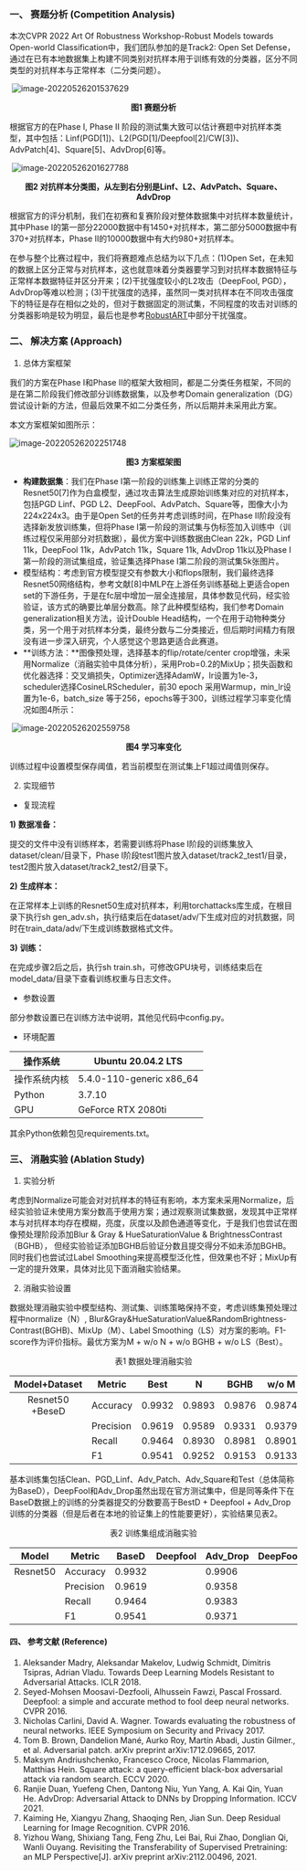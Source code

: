### **一、**    **赛题分析** (Competition Analysis)

本次CVPR 2022 Art Of Robustness Workshop-Robust Models towards Open-world Classification中，我们团队参加的是Track2: Open Set Defense，通过在已有本地数据集上构建不同类别对抗样本用于训练有效的分类器，区分不同类型的对抗样本与正常样本（二分类问题）。

​                               ![image-20220526201537629](./img/image-20220526201537629.png)

<center><b>图1 赛题分析</b></center>

根据官方的在Phase I, Phase II 阶段的测试集大致可以估计赛题中对抗样本类型，其中包括：Linf(PGD[1])、L2(PGD[1]/Deepfool[2]/CW[3])、AdvPatch[4]、Square[5]、AdvDrop[6]等。

​         ![image-20220526201627788](./img\image-20220526201627788.png)

<center><b>图2 对抗样本分类图，从左到右分别是Linf、L2、AdvPatch、Square、AdvDrop</b></center>

根据官方的评分机制，我们在初赛和复赛阶段对整体数据集中对抗样本数量统计，其中Phase I的第一部分22000数据中有1450+对抗样本，第二部分5000数据中有370+对抗样本，Phase II的10000数据中有大约980+对抗样本。

在参与整个比赛过程中，我们将赛题难点总结为以下几点：(1)Open Set，在未知的数据上区分正常与对抗样本，这也就意味着分类器要学习到对抗样本数据特征与正常样本数据特征并区分开来；(2)干扰强度较小的L2攻击（DeepFool, PGD），AdvDrop等难以检测；(3)干扰强度的选择，虽然同一类对抗样本在不同攻击强度下的特征是存在相似之处的，但对于数据固定的测试集，不同程度的攻击对训练的分类器影响是较为明显，最后也是参考[RobustART](http://robust.art/)中部分干扰强度。

### **二、**     **解决方案** (Approach)

1. 总体方案框架

我们的方案在Phase I和Phase II的框架大致相同，都是二分类任务框架，不同的是在第二阶段我们修改部分训练数据集，以及参考Domain generalization（DG）尝试设计新的方法，但最后效果不如二分类任务，所以后期并未采用此方案。

本文方案框架如图所示：

![image-20220526202251748](img\image-20220526202251748.png)

 

<center><b>图3 方案框架图</b></center>

- **构建数据集**：我们在Phase I第一阶段的训练集上训练正常的分类的Resnet50[7]作为白盒模型，通过攻击算法生成原始训练集对应的对抗样本，包括PGD Linf、PGD L2、DeepFool、AdvPatch、Square等，图像大小为224x224x3。由于是Open Set的任务并考虑训练时间，在Phase II阶段没有选择新发放训练集，但将Phase I第一阶段的测试集与伪标签加入训练中（训练过程仅采用部分对抗数据），最优方案中训练数据由Clean 22k，PGD Linf 11k，DeepFool 11k，AdvPatch 11k，Square 11k, AdvDrop 11k以及Phase I第一阶段的测试集组成，验证集选择Phase I第二阶段的测试集5k张图片。
- 模型结构：考虑到官方模型提交有参数大小和flops限制，我们最终选择Resnet50网络结构，参考文献[8]中MLP在上游任务训练基础上更适合open set的下游任务，于是在fc层中增加一层全连接层，具体参数见代码，经实验验证，该方式的确要比单层分数高。除了此种模型结构，我们参考Domain generalization相关方法，设计Double Head结构，一个在用于动物种类分类，另一个用于对抗样本分类，最终分数与二分类接近，但后期时间精力有限没有进一步深入研究，个人感觉这个思路更适合此赛道。
- **训练方法：**图像预处理，选择基本的flip/rotate/center crop增强，未采用Normalize（消融实验中具体分析），采用Prob=0.2的MixUp；损失函数和优化器选择：交叉熵损失，Optimizer选择AdamW，lr设置为1e-3，scheduler选择CosineLRScheduler，前30 epoch 采用Warmup，min_lr设置为1e-6，batch_size 等于256，epochs等于300，训练过程学习率变化情况如图4所示：

​                                                          ![image-20220526202559758](img\image-20220526202559758.png)

<center><b>图4 学习率变化</b></center>

训练过程中设置模型保存阈值，若当前模型在测试集上F1超过阈值则保存。

2. 实现细节

- 复现流程

**1)**  **数据准备：**

提交的文件中没有训练样本，若需要训练将Phase I阶段的训练集放入dataset/clean/目录下，Phase I阶段test1图片放入dataset/track2_test1/目录，test2图片放入dataset/track2_test2/目录下。

**2)**  **生成样本：**

在正常样本上训练的Resnet50生成对抗样本，利用torchattacks库生成，在根目录下执行sh gen_adv.sh，执行结束后在dataset/adv/下生成对应的对抗数据，同时在train_data/adv/下生成训练数据格式文件。

**3)**  **训练：**

在完成步骤2后之后，执行sh train.sh，可修改GPU块号，训练结束后在model_data/目录下查看训练权重与日志文件。

- 参数设置

部分参数设置已在训练方法中说明，其他见代码中config.py。

- 环境配置

| 操作系统     | Ubuntu 20.04.2 LTS       |
| ------------ | ------------------------ |
| 操作系统内核 | 5.4.0-110-generic x86_64 |
| Python       | 3.7.10                   |
| GPU          | GeForce RTX 2080ti       |

其余Python依赖包见requirements.txt。

### **三、**    **消融实验** (Ablation Study)

1. 实验分析

考虑到Normalize可能会对对抗样本的特征有影响，本方案未采用Normalize，后经实验验证未使用方案分数高于使用方案；通过观察测试集数据，发现其中正常样本与对抗样本均存在模糊，亮度，灰度以及颜色通道等变化，于是我们也尝试在图像预处理阶段添加Blur & Gray & HueSaturationValue & BrightnessContrast（BGHB）， 但经实验验证添加BGHB后验证分数且提交得分不如未添加BGHB。同时我们也尝试过Label Smoothing来提高模型泛化性，但效果也不好；MixUp有一定的提升效果，具体对比见下面消融实验结果。

2. 消融实验设置

数据处理消融实验中模型结构、测试集、训练策略保持不变，考虑训练集预处理过程中normalize（N）, Blur&Gray&HueSaturationValue&RandomBrightness-Contrast(BGHB)、MixUp（M）、Label Smoothing（LS）对方案的影响。F1-score作为评价指标。最优方案为M + w/o N + w/o BGHB + w/o LS（Best）。

<center>表1 数据处理消融实验</center>

|  Model+Dataset  | Metric    | Best   | N      | BGHB   | w/o M  |   LS   |
| :-------------: | --------- | ------ | ------ | ------ | ------ | :----: |
| Resnet50 +BeseD | Accuracy  | 0.9932 | 0.9893 | 0.9876 | 0.9874 | 0.9858 |
|                 | Precision | 0.9619 | 0.9589 | 0.9331 | 0.9379 | 0.9364 |
|                 | Recall    | 0.9464 | 0.8930 | 0.8981 | 0.8901 | 0.8686 |
|                 | F1        | 0.9541 | 0.9252 | 0.9153 | 0.9133 | 0.9013 |

基本训练集包括Clean、PGD_Linf、Adv_Patch、Adv_Square和Test（总体简称为BaseD），DeepFool和Adv_Drop虽然出现在官方测试集中，但是同等条件下在BaseD数据上的训练的分类器提交的分数要高于BestD + Deepfool + Adv_Drop训练的分类器（但是后者在本地的验证集上的性能要更好），实验结果见表2。

<center>表2 训练集组成消融实验</center>

| Model    | Metric    | BaseD  | Deepfool | Adv_Drop | DeepFool+Adv_Drop |
| -------- | --------- | ------ | -------- | -------- | ----------------- |
| Resnet50 | Accuracy  | 0.9932 |          | 0.9906   |                   |
|          | Precision | 0.9619 |          | 0.9358   |                   |
|          | Recall    | 0.9464 |          | 0.9383   |                   |
|          | F1        | 0.9541 |          | 0.9371   |                   |

#### **四、**    **参考文献** **(**Reference**)**

1.  Aleksander Madry, Aleksandar Makelov, Ludwig Schmidt, Dimitris Tsipras, Adrian Vladu. Towards Deep Learning Models Resistant to Adversarial Attacks. ICLR 2018. 
2.  Seyed-Mohsen Moosavi-Dezfooli, Alhussein Fawzi, Pascal Frossard. Deepfool: a simple and accurate method to fool deep neural networks. CVPR 2016.
3.  Nicholas Carlini, David A. Wagner. Towards evaluating the robustness of neural networks. IEEE Symposium on Security and Privacy 2017.
4. Tom B. Brown, Dandelion Mané, Aurko Roy, Martín Abadi, Justin Gilmer., et al. Adversarial patch. arXiv preprint arXiv:1712.09665, 2017.
5.  Maksym Andriushchenko, Francesco Croce, Nicolas Flammarion, Matthias Hein. Square attack: a query-efficient black-box adversarial attack via random search. ECCV 2020.
6. Ranjie Duan, Yuefeng Chen, Dantong Niu, Yun Yang, A. Kai Qin, Yuan He. AdvDrop: Adversarial Attack to DNNs by Dropping Information. ICCV 2021.
7. Kaiming He, Xiangyu Zhang, Shaoqing Ren, Jian Sun. Deep Residual Learning for Image Recognition. CVPR 2016.
8.  Yizhou Wang, Shixiang Tang, Feng Zhu, Lei Bai, Rui Zhao, Donglian Qi, Wanli Ouyang. Revisiting the Transferability of Supervised Pretraining: an MLP Perspective[J]. arXiv preprint arXiv:2112.00496, 2021.
